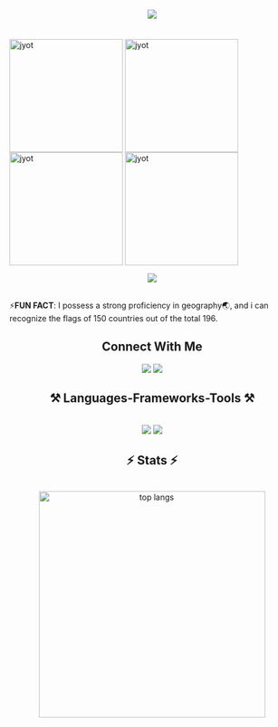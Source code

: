 <h1 align="center">
    <img src="https://readme-typing-svg.herokuapp.com/?font=Righteous&size=35&center=true&vCenter=true&width=500&height=80&duration=2500&lines=Hi+There!+👋🏽;+I'm+Pijush+Sasmal!;" />
</h1>
<br>
  <a href="https://leetcode.com/PijushSasmal/" target="_blank"><img align="center" src="https://assets.leetcode.com/static_assets/marketing/2024-100.gif" alt="jyot" height="200" width="200" /></a>
  <a href="https://leetcode.com/PijushSasmal/" target="_blank"><img align="center" src="https://assets.leetcode.com/static_assets/marketing/2024-50.gif" alt="jyot" height="200" width="200" /></a>
  <a href="https://leetcode.com/PijushSasmal/" target="_blank"><img align="center" src="https://assets.leetcode.com/static_assets/marketing/Introduction_to_Pandas.gif" alt="jyot" height="200" width="200" /></a>
  <a href="https://leetcode.com/PijushSasmal/" target="_blank"><img align="center" src="https://assets.leetcode.com/static_assets/others/Introduction_to_Pandas.gif" alt="jyot" height="200" width="200" /></a>
<p align="center">
  <img  align=top flex-grow=1 src="https://leetcard.jacoblin.cool/PijushSasmal?theme=dark&font=Nunito&ext=heatmap" />  
</p>
<br>
<!-- <h2>About Me</h2> -->
<!-- I'm Pijush, a passionate engineer with a love for web development and also curious about how machines work. 
The design of the Bose website genuinely impressed me, and I have since developed an interest in creating a similar website and since then, I've been continuously exploring and learning new things.
<br><br><br>
-🌱 I’m currently learning Machine Learning and doing a certification course on AWS.<br><br>
-💬 Ask me about problem solving and DSA.<br><br>
-👯 I am looking forward to participate in as many hackathons and gain some profound knowledge.<br><br> -->
⚡<b>FUN FACT</b>: I possess a strong proficiency in geography🌏, and i can recognize the flags of 150 countries out of the total 196.
<div align="center"> 
    <h2><center>Connect With Me</center></h2> <a href="mailto:pijushsasmal19@gmail.com" style="text-decoration:none;">
    <img src="https://img.shields.io/badge/Gmail-333333?style=for-the-badge&logo=gmail&logoColor=red" />
  </a>
  <a href="https://www.linkedin.com/in/pijush-sasmal-8b9b4b321/" target="_blank" style="text-decoration:none;">
    <img src="https://img.shields.io/badge/LinkedIn-0077B5?style=for-the-badge&logo=linkedin&logoColor=white" />
  </a>
</div>

<h2 align="center">⚒️ Languages-Frameworks-Tools ⚒️</h2>
<br/>
<div align="center">
    <img src="https://skillicons.dev/icons?i=react,html,css,vscode,github,git" />
    <img src="https://skillicons.dev/icons?i=nodejs,python,javascript,c,cpp,java,mysql" /><br>
</div>

<h2 align="center">⚡ Stats ⚡</h2>
<br>
<div align="center">
<!--   <img width=390 src="https://github-readme-streak-stats.herokuapp.com/?user=pijush19&theme=react&border_radius=10" alt="streak stats"/> -->
<!--   <img width=325 src="https://github-readme-stats.vercel.app/api?username=pijush19&count_private=true&show_icons=true&theme=react&rank_icon=github&border_radius=10" alt="readme stats" /><br> -->
  <img width=400 align="center" src="https://github-readme-stats.vercel.app/api/top-langs/?username=pijush19&hide=HTML&langs_count=8&layout=compact&theme=react&border_radius=10&size_weight=0.5&count_weight=0.5&exclude_repo=github-readme-stats" alt="top langs" />
</div>
<!-- <img align ="center" src = "https://user-images.githubusercontent.com/74038190/227779362-cacda485-cab4-4e28-8a27-a4d2a918a7ac.gif" height = 100px> -->

<br/><br/>
</div>

